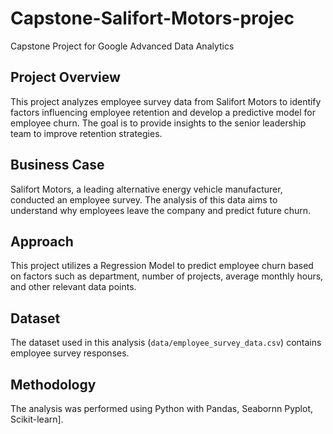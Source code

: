 # Capstone-Salifort-Motors-projec
Capstone Project for Google Advanced Data Analytics

## Project Overview

This project analyzes employee survey data from Salifort Motors to identify factors influencing employee retention and develop a predictive model for employee churn.  The goal is to provide insights to the senior leadership team to improve retention strategies.

## Business Case

Salifort Motors, a leading alternative energy vehicle manufacturer, conducted an employee survey.  The analysis of this data aims to understand why employees leave the company and predict future churn.

## Approach

This project utilizes a Regression Model to predict employee churn based on factors such as department, number of projects, average monthly hours, and other relevant data points.

## Dataset

The dataset used in this analysis (`data/employee_survey_data.csv`) contains employee survey responses.

## Methodology

The analysis was performed using Python with Pandas, Seabornn Pyplot, Scikit-learn].
